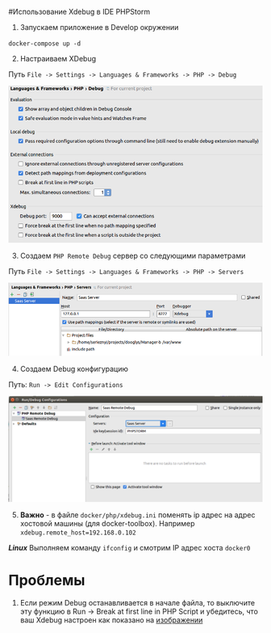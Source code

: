 #Использование Xdebug в IDE PHPStorm

1. Запускаем приложение в Develop окружении

`docker-compose up -d`

2. Настраиваем XDebug

Путь `File -> Settings -> Languages & Frameworks -> PHP -> Debug`

![Настрока XDebug](./images/xdebug-1.png)

3. Создаем `PHP Remote Debug` сервер со следующими параметрами

Путь `File -> Settings -> Languages & Frameworks -> PHP -> Servers`

![Настрока XDebug](./images/xdebug-2.png)

4. Создаем Debug конфигурацию

Путь: `Run -> Edit Configurations`

![Настрока XDebug](./images/xdebug-3.png)


5. **Важно** - в файле `docker/php/xdebug.ini` поменять ip адрес на адрес хостовой машины (для docker-toolbox). Например
`xdebug.remote_host=192.168.0.102`

***Linux***
Выполняем команду `ifconfig` и смотрим IP адрес хоста `docker0`

# Проблемы 

1) Если режим Debug останавливается в начале файла, то выключите эту функцию в
Run -> Break at first line in PHP Script и убедитесь, что ваш Xdebug настроен как 
показано на [изображении](./images/xdebug-1.png)